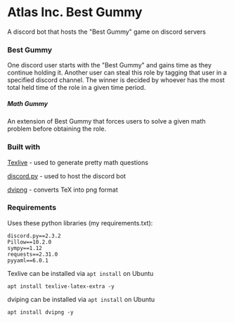 # Atlas Inc. Best Gummy
A discord bot that hosts the "Best Gummy" game on discord servers

### Best Gummy
One discord user starts with the "Best Gummy" and gains time as they continue holding it. Another user can steal this role by tagging that user in a specified discord channel. The winner is decided by whoever has the most total held time of the role in a given time period. 

##### Math Gummy
An extension of Best Gummy that forces users to solve a given math problem before obtaining the role.

### Built with
[Texlive](https://www.tug.org/texlive/) - used to generate pretty math questions 

[discord.py](https://discordpy.readthedocs.io/en/stable/) - used to host the discord bot

[dvipng](https://www.nongnu.org/dvipng/) - converts TeX into png format

### Requirements
Uses these python libraries (my requirements.txt):

```
discord.py==2.3.2
Pillow==10.2.0
sympy==1.12
requests==2.31.0
pyyaml==6.0.1
```

Texlive can be installed via `apt install` on Ubuntu
```
apt install texlive-latex-extra -y
```

dviping can be installed via `apt install` on Ubuntu
```
apt install dvipng -y
```
